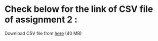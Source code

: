 # Check below for the link of CSV file of assignment 2 :

Download CSV file from [here](https://drive.google.com/file/d/1CFBn48f1vzXFF1gZFqtc8Grm23QuxC_B/view?usp=sharing) (40 MB)<br />
